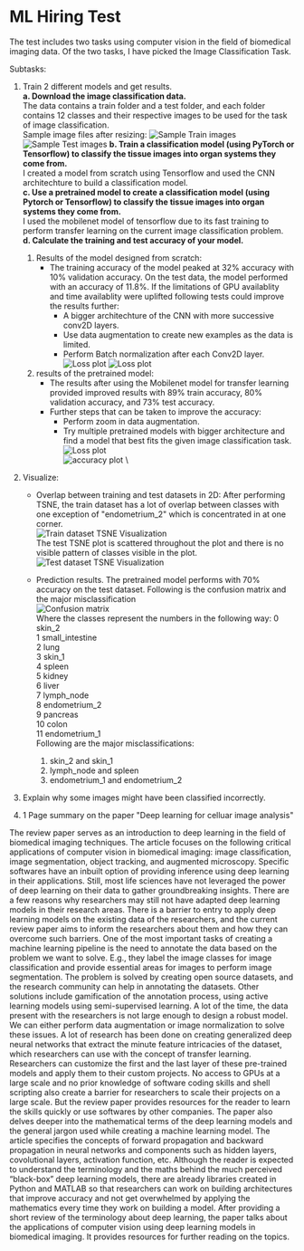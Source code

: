 # ML Hiring Test 

The test includes two tasks using computer vision in the field of biomedical imaging data. Of the two tasks, I have picked the Image Classification Task.

Subtasks:
1. Train 2 different models and get results. \
    **a. Download the image classification data.** \
    The data contains a train folder and a test folder, and each folder contains 12 classes and their respective images to be used for the task of image classification. \
    Sample image files after resizing:
    ![Sample Train images](pictures/sample_train_images.png)
    ![Sample Test images](pictures/sample_test_images.png)
    **b. Train a classification model (using PyTorch or Tensorflow) to classify the tissue images into organ systems they come from.** \
    I created a model from scratch using Tensorflow and used the CNN architechture to build a classification model. \
    **c. Use a pretrained model to create a classification model (using Pytorch or Tensorflow) to classify the tissue images into organ systems they come from.** \
    I used the mobilenet model of tensorflow due to its fast training to perform transfer learning on the current image classification problem. \
    **d. Calculate the training and test accuracy of your model.** 
    1. Results of the model designed from scratch: 
        - The training accuracy of the model peaked at 32% accuracy with 10% validation accuracy. On the test data, the model performed with an accuracy of 11.8%. If the limitations of GPU availablity and time availablity were uplifted following tests could improve the results further:
            - A bigger architechture of the CNN with more successive conv2D layers.
            - Use data augmentation to create new examples as the data is limited. 
            - Perform Batch normalization after each Conv2D layer.
        ![Loss plot](pictures/scratch_loss.png)
        ![Loss plot](pictures/scratch_acc.png)
    2. results of the pretrained model:
        - The results after using the Mobilenet model for transfer learning provided improved results with 89% train accuracy, 80% validation accuracy, and 73% test accuracy.
        - Further steps that can be taken to improve the accuracy:
            - Perform zoom in data augmentation.
            - Try multiple pretrained models with bigger architecture and find a model that best fits the given image classification task. \
        ![Loss plot](pictures/pretrained_loss.png) \
        ![accuracy plot](pictures/pretrained_acc.png) \

2. Visualize:
    - Overlap between training and test datasets in 2D:
     After performing TSNE, the train dataset has a lot of overlap between classes with one exception of "endometrium_2" which is concentrated in at one corner. \
     ![Train dataset TSNE Visualization](pictures/TrainTSNE.png) \
     The test TSNE plot is scattered throughout the plot and there is no visible pattern of classes visible in the plot. \
     ![Test dataset TSNE Visualization](pictures/TestTSNE.png)

    - Prediction results.
    The pretrained model performs with 70% accuracy on the test dataset. Following is the confusion matrix and the major misclassification \
    ![Confusion matrix](pictures/Confusion_matrix.png) \
    Where the classes represent the numbers in the following way:
    0 skin_2 \
    1 small_intestine \
    2 lung \
    3 skin_1 \
    4 spleen \
    5 kidney \
    6 liver \
    7 lymph_node \
    8 endometrium_2 \
    9 pancreas \
    10 colon \
    11 endometrium_1  \
    Following are the major misclassifications: 
        1. skin_2 and skin_1
        2. lymph_node and spleen
        3. endometrium_1 and endometrium_2



3. Explain why some images might have been classified incorrectly.

4. 1 Page summary on the paper "Deep learning for celluar image analysis" 

The review paper serves as an introduction to deep learning in the field of biomedical imaging techniques. The article focuses on the following critical applications of computer vision in biomedical imaging: image classification, image segmentation, object tracking, and augmented microscopy. Specific softwares have an inbuilt option of providing inference using deep learning in their applications. Still, most life sciences have not leveraged the power of deep learning on their data to gather groundbreaking insights. There are a few reasons why researchers may still not have adapted deep learning models in their research areas. There is a barrier to entry to apply deep learning models on the existing data of the researchers, and the current review paper aims to inform the researchers about them and how they can overcome such barriers. One of the most important tasks of creating a machine learning pipeline is the need to annotate the data based on the problem we want to solve. E.g., they label the image classes for image classification and provide essential areas for images to perform image segmentation. The problem is solved by creating open source datasets, and the research community can help in annotating the datasets. Other solutions include gamification of the annotation process, using active learning models using semi-supervised learning. A lot of the time, the data present with the researchers is not large enough to design a robust model. We can either perform data augmentation or image normalization to solve these issues. A lot of research has been done on creating generalized deep neural networks that extract the minute feature intricacies of the dataset, which researchers can use with the concept of transfer learning. Researchers can customize the first and the last layer of these pre-trained models and apply them to their custom projects. No access to GPUs at a large scale and no prior knowledge of software coding skills and shell scripting also create a barrier for researchers to scale their projects on a large scale. But the review paper provides resources for the reader to learn the skills quickly or use softwares by other companies. The paper also delves deeper into the mathematical terms of the deep learning models and the general jargon used while creating a machine learning model. The article specifies the concepts of forward propagation and backward propagation in neural networks and components such as hidden layers, covolutional layers, activation function, etc. Although the reader is expected to understand the terminology and the maths behind the much perceived “black-box” deep learning models, there are already libraries created in Python and MATLAB so that researchers can work on building architectures that improve accuracy and not get overwhelmed by applying the mathematics every time they work on building a model. After providing a short review of the terminology about deep learning, the paper talks about the applications of computer vision using deep learning models in biomedical imaging. It provides resources for further reading on the topics.



    
